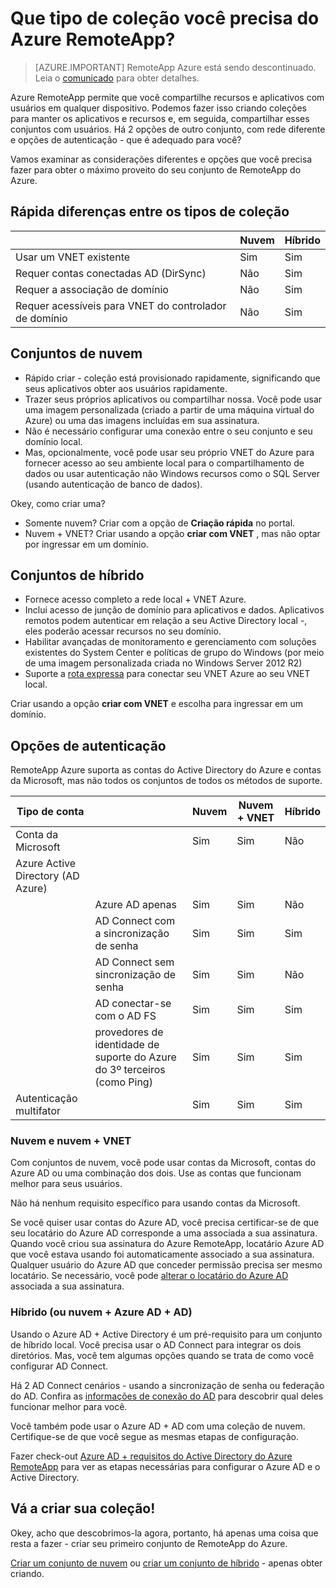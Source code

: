 <properties 
    pageTitle="Que tipo de coleção você precisa do Azure RemoteApp? | Microsoft Azure" 
    description="Saiba mais sobre os tipos de coleções disponíveis com o Azure RemoteApp." 
    services="remoteapp" 
    documentationCenter="" 
    authors="lizap" 
    manager="mbaldwin" />

<tags 
    ms.service="remoteapp" 
    ms.workload="compute" 
    ms.tgt_pltfrm="na" 
    ms.devlang="na" 
    ms.topic="article" 
    ms.date="08/15/2016" 
    ms.author="elizapo" />



# <a name="what-kind-of-collection-do-you-need-for-azure-remoteapp"></a>Que tipo de coleção você precisa do Azure RemoteApp?

> [AZURE.IMPORTANT]
> RemoteApp Azure está sendo descontinuado. Leia o [comunicado](https://go.microsoft.com/fwlink/?linkid=821148) para obter detalhes.

Azure RemoteApp permite que você compartilhe recursos e aplicativos com usuários em qualquer dispositivo. Podemos fazer isso criando coleções para manter os aplicativos e recursos e, em seguida, compartilhar esses conjuntos com usuários. Há 2 opções de outro conjunto, com rede diferente e opções de autenticação - que é adequado para você?

Vamos examinar as considerações diferentes e opções que você precisa fazer para obter o máximo proveito do seu conjunto de RemoteApp do Azure. 


## <a name="quick-differences-between-the-collection-types"></a>Rápida diferenças entre os tipos de coleção

|           | Nuvem | Híbrido |
|-----------|-------|--------|
|Usar um VNET existente| Sim| Sim|
|Requer contas conectadas AD (DirSync)| Não| Sim|
|Requer a associação de domínio| Não| Sim|
|Requer acessíveis para VNET do controlador de domínio| Não| Sim|

## <a name="cloud-collections"></a>Conjuntos de nuvem
- Rápido criar - coleção está provisionado rapidamente, significando que seus aplicativos obter aos usuários rapidamente.
- Trazer seus próprios aplicativos ou compartilhar nossa. Você pode usar uma imagem personalizada (criado a partir de uma máquina virtual do Azure) ou uma das imagens incluídas em sua assinatura.
- Não é necessário configurar uma conexão entre o seu conjunto e seu domínio local.
- Mas, opcionalmente, você pode usar seu próprio VNET do Azure para fornecer acesso ao seu ambiente local para o compartilhamento de dados ou usar autenticação não Windows recursos como o SQL Server (usando autenticação de banco de dados).


Okey, como criar uma?

- Somente nuvem? Criar com a opção de **Criação rápida** no portal.
- Nuvem + VNET? Criar usando a opção **criar com VNET** , mas não optar por ingressar em um domínio.

## <a name="hybrid-collections"></a>Conjuntos de híbrido
- Fornece acesso completo a rede local + VNET Azure.
- Inclui acesso de junção de domínio para aplicativos e dados. Aplicativos remotos podem autenticar em relação a seu Active Directory local -, eles poderão acessar recursos no seu domínio.
- Habilitar avançadas de monitoramento e gerenciamento com soluções existentes do System Center e políticas de grupo do Windows (por meio de uma imagem personalizada criada no Windows Server 2012 R2)
- Suporte a [rota expressa](https://azure.microsoft.com/services/expressroute/) para conectar seu VNET Azure ao seu VNET local.

Criar usando a opção **criar com VNET** e escolha para ingressar em um domínio.

## <a name="authentication-options"></a>Opções de autenticação
RemoteApp Azure suporta as contas do Active Directory do Azure e contas da Microsoft, mas não todos os conjuntos de todos os métodos de suporte. 

| Tipo de conta                      |                                                             | Nuvem | Nuvem + VNET | Híbrido |
|-----------------------------------|-------------------------------------------------------------|-------|--------------|--------|
| Conta da Microsoft                 |                                                             | Sim   | Sim          | Não     |
| Azure Active Directory (AD Azure) |                                                             |       |              |        |
|                                   | Azure AD apenas                                               | Sim   | Sim          | Não     |
|                                   | AD Connect com a sincronização de senha                               | Sim   | Sim          | Sim    |
|                                   | AD Connect sem sincronização de senha                            | Sim   | Sim          | Não     |
|                                   | AD conectar-se com o AD FS                                       | Sim   | Sim          | Sim    |
|                                   | provedores de identidade de suporte do Azure do 3º terceiros (como Ping) | Sim   | Sim          | Sim    |
| Autenticação multifator       |                                                             | Sim   | Sim          | Sim    |



### <a name="cloud-and-cloud--vnet"></a>Nuvem e nuvem + VNET 
Com conjuntos de nuvem, você pode usar contas da Microsoft, contas do Azure AD ou uma combinação dos dois. Use as contas que funcionam melhor para seus usuários.

Não há nenhum requisito específico para usando contas da Microsoft. 

Se você quiser usar contas do Azure AD, você precisa certificar-se de que seu locatário do Azure AD corresponde a uma associada a sua assinatura. Quando você criou sua assinatura do Azure RemoteApp, locatário Azure AD que você estava usando foi automaticamente associado a sua assinatura. Qualquer usuário do Azure AD que conceder permissão precisa ser mesmo locatário. Se necessário, você pode [alterar o locatário do Azure AD](remoteapp-changetenant.md) associada a sua assinatura.
 
### <a name="hybrid-or-cloud--azure-ad--ad"></a>Híbrido (ou nuvem + Azure AD + AD)

Usando o Azure AD + Active Directory é um pré-requisito para um conjunto de híbrido local. Você precisa usar o AD Connect para integrar os dois diretórios. Mas, você tem algumas opções quando se trata de como você configurar AD Connect. 

Há 2 AD Connect cenários - usando a sincronização de senha ou federação do AD. Confira as [informações de conexão do AD](../active-directory/active-directory-aadconnect.md) para descobrir qual deles funcionar melhor para você.

Você também pode usar o Azure AD + AD com uma coleção de nuvem. Certifique-se de que você segue as mesmas etapas de configuração.

Fazer check-out [Azure AD + requisitos do Active Directory do Azure RemoteApp](remoteapp-ad.md) para ver as etapas necessárias para configurar o Azure AD e o Active Directory.

## <a name="go-create-your-collection"></a>Vá a criar sua coleção!
Okey, acho que descobrimos-la agora, portanto, há apenas uma coisa que resta a fazer - criar seu primeiro conjunto de RemoteApp do Azure.

[Criar um conjunto de nuvem](remoteapp-create-cloud-deployment.md) ou [criar um conjunto de híbrido](remoteapp-create-hybrid-deployment.md) - apenas obter criando.
